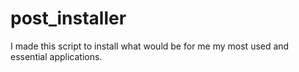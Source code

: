 # post_installer
I made this script to install what would be for me my most used and essential applications.
